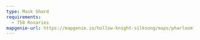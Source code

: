 ```yaml
---
type: Mask Shard
requirements:
  - 750 Rosaries
mapgenie-url: https://mapgenie.io/hollow-knight-silksong/maps/pharloom?locationIds=478879
---
```

